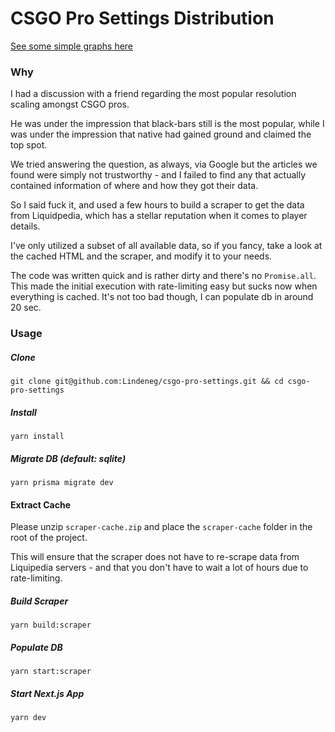 # CSGO Pro Settings Distribution

[See some simple graphs here](https://csgo-pro-settings-92jx.vercel.app/)

### Why

I had a discussion with a friend regarding the most popular resolution scaling amongst CSGO pros.

He was under the impression that black-bars still is the most popular, while I was under the impression that native had gained ground and claimed the top spot.

We tried answering the question, as always, via Google but the articles we found were simply not trustworthy - and I failed to find any that actually contained information of where and how they got their data.

So I said fuck it, and used a few hours to build a scraper to get the data from Liquidpedia, which has a stellar reputation when it comes to player details.

I've only utilized a subset of all available data, so if you fancy, take a look at the cached HTML and the scraper, and modify it to your needs.

The code was written quick and is rather dirty and there's no `Promise.all`. This made the initial execution with rate-limiting easy but sucks now when everything is cached.
It's not too bad though, I can populate db in around 20 sec.

### Usage

##### Clone

```
git clone git@github.com:Lindeneg/csgo-pro-settings.git && cd csgo-pro-settings
```

##### Install

```
yarn install
```

##### Migrate DB (default: sqlite)

```
yarn prisma migrate dev
```

#### Extract Cache

Please unzip `scraper-cache.zip` and place the `scraper-cache` folder in the root of the project.

This will ensure that the scraper does not have to re-scrape data from Liquipedia servers - and that you don't have to wait a lot of hours due to rate-limiting.

##### Build Scraper

```
yarn build:scraper
```

##### Populate DB

```
yarn start:scraper
```

##### Start Next.js App

```
yarn dev
```
